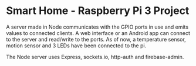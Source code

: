# Smart Home - Raspberry Pi 3 Project

A server made in Node communicates with the GPIO ports in use and emits values to connected clients. A web interface or an Android app can connect to the server and read/write to the ports. As of now, a temperature sensor, motion sensor and 3 LEDs have been connected to the pi.

The Node server uses Express, sockets.io, http-auth and firebase-admin.
